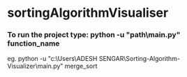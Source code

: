 # sortingAlgorithmVisualiser

### To run the project type: python -u "path\main.py" function_name
eg.  python -u "c:\Users\ADESH SENGAR\Sorting-Algorithm-Visualizer\main.py" merge_sort
